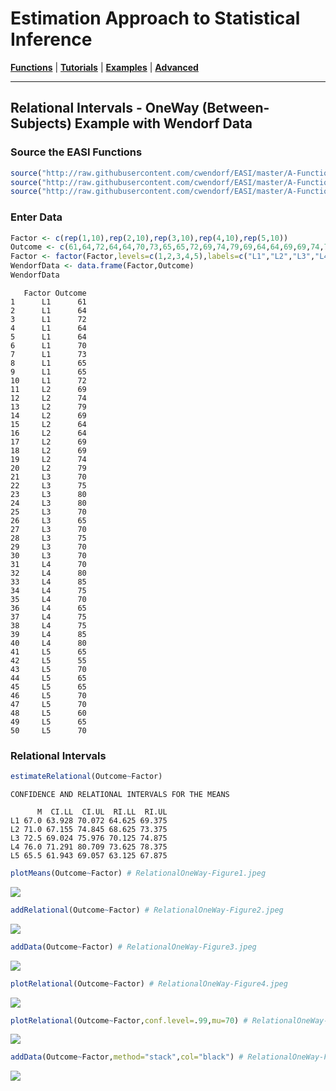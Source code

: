 # Estimation Approach to Statistical Inference

[**Functions**](../../A-Functions) | 
[**Tutorials**](../../B-Tutorials) | 
[**Examples**](../../C-Examples) | 
[**Advanced**](../../D-Advanced)

---

## Relational Intervals - OneWay (Between-Subjects) Example with Wendorf Data

### Source the EASI Functions

```r
source("http://raw.githubusercontent.com/cwendorf/EASI/master/A-Functions/EASI-Functions.R")
source("http://raw.githubusercontent.com/cwendorf/EASI/master/A-Functions/EASI-Omnibus-Extension.R")
source("http://raw.githubusercontent.com/cwendorf/EASI/master/A-Functions/EASI-Relational-Extension.R")
```

### Enter Data

```r
Factor <- c(rep(1,10),rep(2,10),rep(3,10),rep(4,10),rep(5,10))
Outcome <- c(61,64,72,64,64,70,73,65,65,72,69,74,79,69,64,64,69,69,74,79,70,75,80,80,70,65,70,75,70,70,70,80,85,75,70,65,75,75,85,80,65,55,70,65,65,70,70,60,65,70)
Factor <- factor(Factor,levels=c(1,2,3,4,5),labels=c("L1","L2","L3","L4","L5"))
WendorfData <- data.frame(Factor,Outcome)
WendorfData
```
```
   Factor Outcome
1      L1      61
2      L1      64
3      L1      72
4      L1      64
5      L1      64
6      L1      70
7      L1      73
8      L1      65
9      L1      65
10     L1      72
11     L2      69
12     L2      74
13     L2      79
14     L2      69
15     L2      64
16     L2      64
17     L2      69
18     L2      69
19     L2      74
20     L2      79
21     L3      70
22     L3      75
23     L3      80
24     L3      80
25     L3      70
26     L3      65
27     L3      70
28     L3      75
29     L3      70
30     L3      70
31     L4      70
32     L4      80
33     L4      85
34     L4      75
35     L4      70
36     L4      65
37     L4      75
38     L4      75
39     L4      85
40     L4      80
41     L5      65
42     L5      55
43     L5      70
44     L5      65
45     L5      65
46     L5      70
47     L5      70
48     L5      60
49     L5      65
50     L5      70
```

### Relational Intervals

```r
estimateRelational(Outcome~Factor)
```
```
CONFIDENCE AND RELATIONAL INTERVALS FOR THE MEANS

      M  CI.LL  CI.UL  RI.LL  RI.UL
L1 67.0 63.928 70.072 64.625 69.375
L2 71.0 67.155 74.845 68.625 73.375
L3 72.5 69.024 75.976 70.125 74.875
L4 76.0 71.291 80.709 73.625 78.375
L5 65.5 61.943 69.057 63.125 67.875
```

```r
plotMeans(Outcome~Factor) # RelationalOneWay-Figure1.jpeg
```
<kbd><img src="RelationalOneWay-Figure1.jpeg"></kbd>
```r
addRelational(Outcome~Factor) # RelationalOneWay-Figure2.jpeg
```
<kbd><img src="RelationalOneWay-Figure2.jpeg"></kbd>
```r
addData(Outcome~Factor) # RelationalOneWay-Figure3.jpeg
```
<kbd><img src="RelationalOneWay-Figure3.jpeg"></kbd>
```r
plotRelational(Outcome~Factor) # RelationalOneWay-Figure4.jpeg
```
<kbd><img src="RelationalOneWay-Figure4.jpeg"></kbd>
```r
plotRelational(Outcome~Factor,conf.level=.99,mu=70) # RelationalOneWay-Figure5.jpeg
```
<kbd><img src="RelationalOneWay-Figure5.jpeg"></kbd>
```r
addData(Outcome~Factor,method="stack",col="black") # RelationalOneWay-Figure6.jpeg
```
<kbd><img src="RelationalOneWay-Figure6.jpeg"></kbd>
